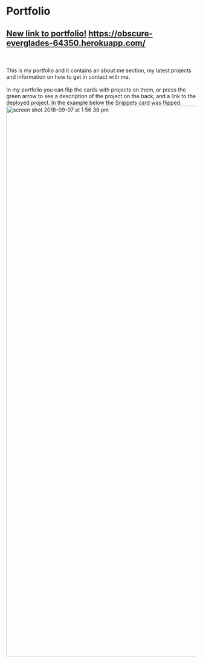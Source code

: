 # Portfolio
## [New link to portfolio!](https://obscure-everglades-64350.herokuapp.com/)  https://obscure-everglades-64350.herokuapp.com/
<br>
<br>
This is my portfolio and it contains an about me section, my latest projects and information on how to get in contact with me. 
<br>
<br>
In my portfolio you can flip the cards with projects on them, or press the green arrow to see a description of the project on the back, and a link to the deployed project. In the example below the Snippets card was flipped.
<br>
<img width="1454" alt="screen shot 2018-09-07 at 1 56 38 pm" src="https://user-images.githubusercontent.com/22462010/45235145-f421bd80-b2a5-11e8-81e7-b1f076b0469b.png">
